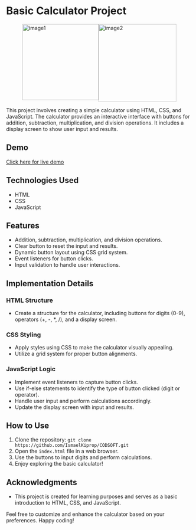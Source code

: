 # Basic Calculator Project
<div style="display: flex; justify-content: center;">
  <p style="margin: 0;">
    <img width="206" alt="image1" src="https://github.com/IsmaelKiprop/CODSOFT/assets/133222922/47f96686-781b-4a4e-a4c1-f2fbb1f48cc3">
  </p>
  <p style="margin: 0;">
    <img width="211" alt="image2" src="https://github.com/IsmaelKiprop/CODSOFT/assets/133222922/2b1c71be-2eb9-4c93-92d3-671d6f88f23c">
  </p>
</div>

This project involves creating a simple calculator using HTML, CSS, and JavaScript. The calculator provides an interactive interface with buttons for addition, subtraction, multiplication, and division operations. It includes a display screen to show user input and results.

## Demo
[Click here for live demo](https://ismaelkiprop.github.io/CALCULATOR/)

## Technologies Used
- HTML
- CSS
- JavaScript

## Features
- Addition, subtraction, multiplication, and division operations.
- Clear button to reset the input and results.
- Dynamic button layout using CSS grid system.
- Event listeners for button clicks.
- Input validation to handle user interactions.

## Implementation Details

### HTML Structure
- Create a structure for the calculator, including buttons for digits (0-9), operators (+, -, *, /), and a display screen.

### CSS Styling
- Apply styles using CSS to make the calculator visually appealing.
- Utilize a grid system for proper button alignments.

### JavaScript Logic
- Implement event listeners to capture button clicks.
- Use if-else statements to identify the type of button clicked (digit or operator).
- Handle user input and perform calculations accordingly.
- Update the display screen with input and results.

## How to Use
1. Clone the repository: `git clone https://github.com/IsmaelKiprop/CODSOFT.git`
2. Open the `index.html` file in a web browser.
3. Use the buttons to input digits and perform calculations.
4. Enjoy exploring the basic calculator!

## Acknowledgments
- This project is created for learning purposes and serves as a basic introduction to HTML, CSS, and JavaScript.

Feel free to customize and enhance the calculator based on your preferences. Happy coding!

